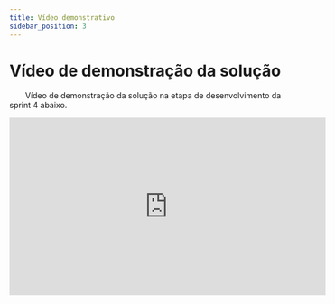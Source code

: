 ```yaml
---
title: Vídeo demonstrativo
sidebar_position: 3
---
```


# Vídeo de demonstração da solução

&emsp;&emsp;Vídeo de demonstração da solução na etapa de desenvolvimento da sprint 4 abaixo.

<iframe width="560" height="315" src="https://www.youtube.com/embed/e7sV7_amnzM?si=IrQQ9iT1GfkKwsGU" title="YouTube video player" frameborder="0" allow="accelerometer; autoplay; clipboard-write; encrypted-media; gyroscope; picture-in-picture; web-share" referrerpolicy="strict-origin-when-cross-origin" allowfullscreen></iframe>
